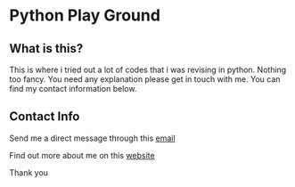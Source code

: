 # Python Play Ground
## What is this?
This is where i tried out a lot of codes that i was revising in python. Nothing too fancy. You need any explanation please get in touch with me. You can find my contact information below.

## Contact Info

Send me a direct message through this [email](mailto:hi@josephopio.com)

Find out more about me on this [website](https://www.josephopio.com)

Thank you